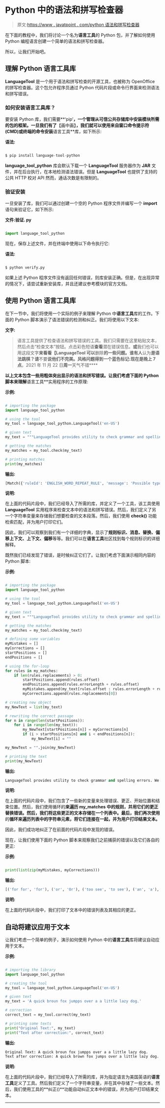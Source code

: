 # Python 中的语法和拼写检查器

> 原文:[https://www . javatpoint . com/python 语法和拼写检查器](https://www.javatpoint.com/grammar-and-spell-checker-in-python)

在下面的教程中，我们将讨论一个名为**语言工具**的 Python 包，并了解如何使用 Python 编程语言创建一个简单的语法和拼写检查器。

所以，让我们开始吧。

## 理解 Python 语言工具库

**LanguageTool** 是一个用于语法和拼写检查的开源工具，也被称为 OpenOffice 的拼写检查器。这个包允许程序员通过 Python 代码片段或命令行界面来检测语法和拼写错误。

### 如何安装语言工具库？

要安装 Python 库，我们需要**‘pip’**，一个管理从可信公共存储库中安装模块所需的包的框架。一旦我们有了**【画中画】**，我们就可以使用来自窗口命令提示符(CMD)或终端的命令安装**语言工具**库，如下所示:

**语法:**

```py

$ pip install language-tool-python

```

**language_tool_python** 库会默认下载一个 **LanguageTool** 服务器作为 **JAR** 文件，并在后台执行，在本地检测语法错误。但是 **LanguageTool** 也提供了支持的公共 HTTP 校对 API 然而，通话次数是有限制的。

### 验证安装

一旦安装了库，我们可以通过创建一个空的 Python 程序文件并编写一个 **import** 语句来验证它，如下所示:

**文件:验证. py**

```py

import language_tool_python

```

现在，保存上述文件，并在终端中使用以下命令执行它:

**语法:**

```py

$ python verify.py

```

如果上述 Python 程序文件没有返回任何错误，则库安装正确。但是，在出现异常的情况下，请尝试重新安装库，并且还建议参考模块的官方文档。

## 使用 Python 语言工具库

在下一节中，我们将使用一个实际的例子来理解 Python 中**语言工具**库的工作。下面的 Python 脚本演示了语法错误的检测和纠正。我们将使用以下文本:

**文字:**

> 语言工具提供了检查语法和拼写错误的工具。我们只需要在这里粘贴文本，然后点击“检查文本”按钮。点击彩色短语**查看**潜在错误信息。**或**我们也可以用这段文字**来看看【LanguageTool 可以**删除**的一些问题。**谁**有人**认为**是语法跳棋？请**不要**说他们不完美。风格问题得到一个蓝色标记:现在是晚上 7 点**。2021 年 11 月 22 日**周一**天气不错****

 **以上文本包含一些用粗体突出显示的语法和拼写错误。让我们考虑下面的 Python 脚本来理解**语言工具**实用程序的工作原理:

**示例:**

```py

# importing the package
import language_tool_python

# using the tool
my_tool = language_tool_python.LanguageTool('en-US')

# given text
my_text = """LanguageTool provides utility to check grammar and spelling errors. We just have to paste the text here and click the 'Check Text' button. Click the colored phrases for for information on potential errors. or we can use this text too see an some of the issues that LanguageTool can dedect. Whot do someone thinks of grammar checkers? Please not that they are not perfect. Style problems get a blue marker: It is 7 P.M. in the evening. The weather was nice on Monday, 22 November 2021""" 

# getting the matches
my_matches = my_tool.check(my_text)

# printing matches
print(my_matches)

```

**输出:**

```py
[Match({'ruleId': 'ENGLISH_WORD_REPEAT_RULE', 'message': 'Possible typo: you repeated a word', 'replacements': ['for'], 'offsetInContext': 43, 'context': "...Text' button. Click the colored phrases for for information on potential errors. or we ...", 'offset': 165, 'errorLength': 7, 'category': 'MISC', 'ruleIssueType': 'duplication', 'sentence': 'Click the colored phrases for for information on potential errors.'}), Match({'ruleId': 'UPPERCASE_SENTENCE_START', 'message': 'This sentence does not start with an uppercase letter.', 'replacements': ['Or'], 'offsetInContext': 43, 'context': '...or for information on potential errors. or we can use this text too see an some of...', 'offset': 206, 'errorLength': 2, 'category': 'CASING', 'ruleIssueType': 'typographical', 'sentence': 'or we can use this text too see an some of the issues that LanguageTool can dedect.'}), Match({'ruleId': 'TOO_TO', 'message': 'Did you mean "to see"?', 'replacements': ['to see'], 'offsetInContext': 43, 'context': '...tential errors. or we can use this text too see an some of the issues that LanguageTool...', 'offset': 230, 'errorLength': 7, 'category': 'CONFUSED_WORDS', 'ruleIssueType': 'misspelling', 'sentence': 'or we can use this text too see an some of the issues that LanguageTool can dedect.'}), Match({'ruleId': 'EN_A_VS_AN', 'message': 'Use "a" instead of 'an' if the following word doesn't start with a vowel sound, e.g. 'a sentence', 'a university'.', 'replacements': ['a'], 'offsetInContext': 43, 'context': '...errors. or we can use this text too see an some of the issues that LanguageTool ca...', 'offset': 238, 'errorLength': 2, 'category': 'MISC', 'ruleIssueType': 'misspelling', 'sentence': 'or we can use this text too see an some of the issues that LanguageTool can dedect.'}), Match({'ruleId': 'MORFOLOGIK_RULE_EN_US', 'message': 'Possible spelling mistake found.', 'replacements': ['detect', 'defect', 'deduct', 'deject'], 'offsetInContext': 43, 'context': '...ome of the issues that LanguageTool can dedect. Whot do someone thinks of grammar chec...', 'offset': 282, 'errorLength': 6, 'category': 'TYPOS', 'ruleIssueType': 'misspelling', 'sentence': 'or we can use this text too see an some of the issues that LanguageTool can dedect.'}), Match({'ruleId': 'MORFOLOGIK_RULE_EN_US', 'message': 'Possible spelling mistake found.', 'replacements': ['Who', 'What', 'Shot', 'Whom', 'Hot', 'WHO', 'Whet', 'Whit', 'Whoa', 'Whop', 'WHT', 'Wot', 'W hot'], 'offsetInContext': 43, 'context': '...he issues that LanguageTool can dedect. Whot do someone thinks of grammar checkers? ...', 'offset': 290, 'errorLength': 4, 'category': 'TYPOS', 'ruleIssueType': 'misspelling', 'sentence': 'Whot do someone thinks of grammar checkers?'}), Match({'ruleId': 'PLEASE_NOT_THAT', 'message': 'Did you mean "note"?', 'replacements': ['note'], 'offsetInContext': 43, 'context': '...eone thinks of grammar checkers? Please not that they are not perfect. Style proble...', 'offset': 341, 'errorLength': 3, 'category': 'TYPOS', 'ruleIssueType': 'misspelling', 'sentence': 'Please not that they are not perfect.'}), Match({'ruleId': 'PM_IN_THE_EVENING', 'message': 'This is redundant. Consider using "P.M."', 'replacements': ['P.M.'], 'offsetInContext': 43, 'context': '...yle problems get a blue marker: It is 7 P.M. in the evening. The weather was nice on Monday, 22 Nov...', 'offset': 414, 'errorLength': 19, 'category': 'REDUNDANCY', 'ruleIssueType': 'style', 'sentence': 'Style problems get a blue marker: It is 7 P.M. in the evening.'})]

```

**说明:**

在上面的代码片段中，我们已经导入了所需的库，并定义了一个工具，该工具使用 **LanguageTool** 实用程序来检查文本中的语法和拼写错误。然后，我们定义了另一个字符串变量来存储我们想要检查的文本段落。然后，我们使用 **check()** 功能检索匹配，并为用户打印它们。

因此，我们可以观察到我们有一个详细的字典，显示了**规则标识、消息、替换、偏移上下文、上下文、偏移**等等。我们可以在**语言工具**社区找到每个规则标识的详细解释。

既然我们已经发现了错误，是时候纠正它们了。让我们考虑下面演示相同内容的 Python 脚本:

**示例:**

```py

# importing the package
import language_tool_python

# using the tool
my_tool = language_tool_python.LanguageTool('en-US')

# given text
my_text = """LanguageTool provides utility to check grammar and spelling errors. We just have to paste the text here and click the 'Check Text' button. Click the colored phrases for for information on potential errors. or we can use this text too see an some of the issues that LanguageTool can dedect. Whot do someone thinks of grammar checkers? Please not that they are not perfect. Style problems get a blue marker: It is 7 P.M. in the evening. The weather was nice on Monday, 22 November 2021""" 

# getting the matches
my_matches = my_tool.check(my_text)

# defining some variables
myMistakes = []
myCorrections = []
startPositions = []
endPositions = []

# using the for-loop
for rules in my_matches:
    if len(rules.replacements) > 0:
        startPositions.append(rules.offset)
        endPositions.append(rules.errorLength + rules.offset)
        myMistakes.append(my_text[rules.offset : rules.errorLength + rules.offset])
        myCorrections.append(rules.replacements[0])

# creating new object
my_NewText = list(my_text) 

# rewriting the correct passage
for n in range(len(startPositions)):
    for i in range(len(my_text)):
        my_NewText[startPositions[n]] = myCorrections[n]
        if (i > startPositions[n] and i < endPositions[n]):
            my_NewText[i] = ""

my_NewText = "".join(my_NewText)

# printing the text
print(my_NewText)

```

**输出:**

```py
LanguageTool provides utility to check grammar and spelling errors. We just have to paste the text here and click the 'Check Text' button. Click the colored phrases for information on potential errors. Or we can use this text to see a some of the issues that LanguageTool can detect. Who do someone thinks of grammar checkers? Please note that they are not perfect. Style problems get a blue marker: It is 7 P.M.. The weather was nice on Monday, 22 November 2021

```

**说明:**

在上面的代码片段中，我们包含了一些新的变量来处理错误、更正、开始位置和结束位置。然后，我们使用循环的**来遍历 **my_matches** 中的规则，并用它们的更正替换错误。然后，我们将这些更正的文本存储在一个列表中。最后，我们再次使用**的**循环来遍历列表中的字符串元素，将它们连接在一起，并为用户打印结果文本。**

因此，我们成功地纠正了在前面的代码片段中发现的错误。

现在，让我们使用下面的 Python 脚本来观察我们之前捕获的错误以及它们各自的更正:

**示例:**

```py

print(list(zip(myMistakes, myCorrections)))

```

**输出:**

```py
[('for for', 'for'), ('or', 'Or'), ('too see', 'to see'), ('an', 'a'), ('dedect', 'detect'), ('Whot', 'Who'), ('not', 'note'), ('P.M. in the evening', 'P.M.')]

```

**说明:**

在上面的代码片段中，我们打印了文本中的错误列表及其相应的更正。

## 自动将建议应用于文本

让我们考虑一个简单的例子，演示如何使用 Python 中的**语言工具**库将建议自动应用于文本。

**示例:**

```py

# importing the library
import language_tool_python

# creating the tool
my_tool = language_tool_python.LanguageTool('en-US')

# given text
my_text = 'A quick broun fox jumpps over a a little lazy dog.'

# correction
correct_text = my_tool.correct(my_text)

# printing some texts
print("Original Text:", my_text)
print("Text after correction:", correct_text)

```

**输出:**

```py
Original Text: A quick broun fox jumpps over a a little lazy dog.
Text after correction: A quick brown fox jumps over a little lazy dog.

```

**说明:**

在上面的代码片段中，我们已经导入了所需的库，并为指定语言为美国英语的**语言工具**定义了工具。然后我们定义了一个字符串变量，并在其中存储了一些文本。然后，我们使用工具的**纠正()**功能自动纠正文本中的错误，并为用户打印结果文本。

* * ***